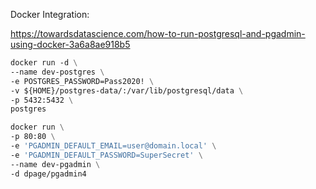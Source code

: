 Docker Integration:

https://towardsdatascience.com/how-to-run-postgresql-and-pgadmin-using-docker-3a6a8ae918b5

```dockerfile
docker run -d \
--name dev-postgres \
-e POSTGRES_PASSWORD=Pass2020! \
-v ${HOME}/postgres-data/:/var/lib/postgresql/data \
-p 5432:5432 \
postgres

docker run \
-p 80:80 \
-e 'PGADMIN_DEFAULT_EMAIL=user@domain.local' \
-e 'PGADMIN_DEFAULT_PASSWORD=SuperSecret' \
--name dev-pgadmin \
-d dpage/pgadmin4

```